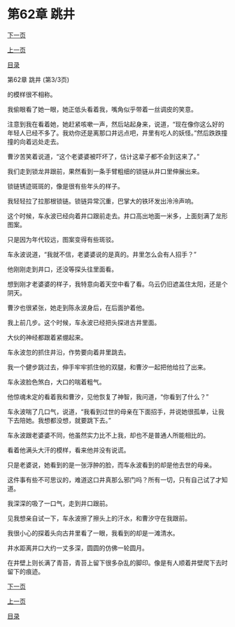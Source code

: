 <h1>第62章    跳井</h1>
            <div><p><a href="./186_%E7%AC%AC63%E7%AB%A0_%E4%BA%95%E4%B8%8B%E6%9C%BA%E5%85%B3.md">下一页</a></p><p><a href="./184_%E7%AC%AC62%E7%AB%A0_%E8%B7%B3%E4%BA%95.md">上一页</a></p><p><a href="../">目录</a></p></div>
            <div><p>第62章    跳井 (第3/3页)</p><p>的模样很不相称。</p><p>我偷眼看了她一眼，她正低头看着我，嘴角似乎带着一丝调皮的笑意。</p><p>注意到我在看着她，她赶紧咳嗽一声，然后站起身来，说道，“现在像你这么好的年轻人已经不多了。我劝你还是离那口井远点吧，井里有吃人的妖怪。”然后跌跌撞撞的向着远处走去。</p><p>曹汐苦笑着说道，“这个老婆婆被吓坏了，估计这辈子都不会到这来了。”</p><p>我们走到锁龙井跟前，果然看到一条手臂粗细的锁链从井口里伸展出来。</p><p>锁链锈迹斑斑的，像是很有些年头的样子。</p><p>我轻轻拉了拉那根锁链。锁链异常沉重，巴掌大的铁环发出泠泠声响。</p><p>这个时候，车永波已经向着井口跟前走去。井口高出地面一米多，上面刻满了龙形图案。</p><p>只是因为年代较远，图案变得有些斑驳。</p><p>车永波说道，“我就不信，老婆婆说的是真的。井里怎么会有人招手？”</p><p>他刚刚走到井口，还没等探头往里面看。</p><p>想到刚才老婆婆的样子，我特意向着天空中看了看。乌云仍旧遮盖住太阳，还是个阴天。</p><p>曹汐也很紧张，她走到陈永波身后，在后面护着他。</p><p>我上前几步。这个时候，车永波已经把头探进古井里面。</p><p>大伙的神经都跟着紧绷起来。</p><p>车永波忽的抓住井沿，作势要向着井里跳去。</p><p>我一个健步跳过去，伸手牢牢抓住他的双腿，和曹汐一起把他给拉了出来。</p><p>车永波脸色煞白，大口的喘着粗气。</p><p>他惊魂未定的看着我和曹汐，见他恢复了神智，我问道，“你看到了什么？”</p><p>车永波喘了几口气，说道，“我看到过世的母亲在下面招手，并说她很孤单，让我下去陪她。我想都没想，就要跳下去。”</p><p>车永波跟老婆婆不同，他虽然实力比不上我，却也不是普通人所能相比的。</p><p>看着他满头大汗的模样，看来他并没有说谎。</p><p>只是老婆说，她看到的是一张浮肿的脸，而车永波看到的却是他去世的母亲。</p><p>这件事有些不可思议的，难道这口井真那么邪门吗？所有一切，只有自己试了才知道。</p><p>我深深的吸了一口气，走到井口跟前。</p><p>见我想亲自试一下，车永波擦了擦头上的汗水，和曹汐守在我跟前。</p><p>我很小心的探着头向古井里看了一眼，我看到的却是一滩清水。</p><p>井水距离井口大约一丈多深，圆圆的仿佛一轮圆月。</p><p>在井壁上则长满了青苔，青苔上留下很多杂乱的脚印。像是有人顺着井壁爬下去时留下的痕迹。</p></div>
            <div><p><a href="./186_%E7%AC%AC63%E7%AB%A0_%E4%BA%95%E4%B8%8B%E6%9C%BA%E5%85%B3.md">下一页</a></p><p><a href="./184_%E7%AC%AC62%E7%AB%A0_%E8%B7%B3%E4%BA%95.md">上一页</a></p><p><a href="../">目录</a></p></div>